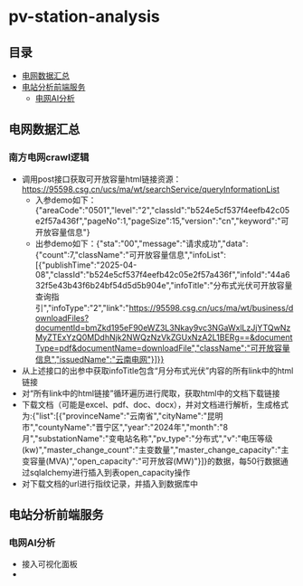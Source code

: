 # pv-station-analysis

## 目录
- [电网数据汇总](#电网数据汇总)
- [电站分析前端服务](#电站分析前端服务)
  - [电网AI分析](#电网AI分析)


## 电网数据汇总

### 南方电网crawl逻辑
 * 调用post接口获取可开放容量html链接资源：https://95598.csg.cn/ucs/ma/wt/searchService/queryInformationList
    * 入参demo如下：{"areaCode":"0501","level":"2","classId":"b524e5cf537f4eefb42c05e2f57a436f","pageNo":1,"pageSize":15,"version":"cn","keyword":"可开放容量信息"}
    * 出参demo如下：{"sta":"00","message":"请求成功","data":{"count":7,"className":"可开放容量信息","infoList":[{"publishTime":"2025-04-08","classId":"b524e5cf537f4eefb42c05e2f57a436f","infoId":"44a632f5e43b43f6b24bf54d5d5b904e","infoTitle":"分布式光伏可开放容量查询指引","infoType":"2","link":"https://95598.csg.cn/ucs/ma/wt/business/downloadFiles?documentId=bmZkd195eF90eWZ3L3Nkay9vc3NGaWxlLzJjYTQwNzMyZTExYzQ0MDdhNjk2NWQzNzVkZGUxNzA2L1BERg==&documentType=pdf&documentName=downloadFile","className":"可开放容量信息","issuedName":"云南电网"}]}}
 * 从上述接口的出参中获取infoTitle包含“月分布式光伏”内容的所有link中的html链接
 * 对“所有link中的html链接”循环遍历进行爬取，获取html中的文档下载链接
  * 下载文档（可能是excel、pdf、doc、docx），并对文档进行解析，生成格式为:{"list":[{"provinceName":"云南省","cityName":"昆明市","countyName":"晋宁区","year":"2024年","month":"8月","substationName":"变电站名称","pv_type":"分布式","v":"电压等级(kw)","master_change_count":"主变数量","master_change_capacity":"主变容量(MVA)","open_capacity":"可开放容(MW)"}]}的数据，每50行数据通过sqlalchemy进行插入到表open_capacity操作
  * 对下载文档的url进行指纹记录，并插入到数据库中

## 电站分析前端服务

### 电网AI分析
 * 接入可视化面板
 * 
